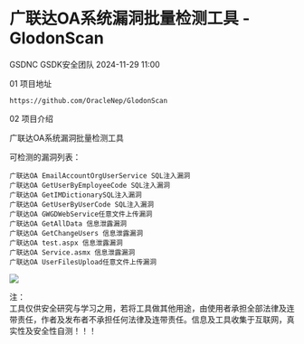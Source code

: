 #  广联达OA系统漏洞批量检测工具 - GlodonScan   
GSDNC  GSDK安全团队   2024-11-29 11:00  
  
01 项目地址  
  
```
https://github.com/OracleNep/GlodonScan
```  
  
  
  
02 项目介绍  
  
  
广联达OA系统漏洞批量检测工具  
  
可检测的漏洞列表：  
```
广联达OA EmailAccountOrgUserService SQL注入漏洞
广联达OA GetUserByEmployeeCode SQL注入漏洞
广联达OA GetIMDictionarySQL注入漏洞
广联达OA GetUserByUserCode SQL注入漏洞
广联达OA GWGDWebService任意文件上传漏洞
广联达OA GetAllData 信息泄露漏洞
广联达OA GetChangeUsers 信息泄露漏洞
广联达OA test.aspx 信息泄露漏洞
广联达OA Service.asmx 信息泄露漏洞
广联达OA UserFilesUpload任意文件上传漏洞
```  
  
![](https://mmbiz.qpic.cn/sz_mmbiz_png/Xu1xJEZRrFiassrfISyficWJjPxfh3K6obpBoZtVghcP2Zg1M5jVbsWucqPqYeaRWwORnDtYErEyAoVHenuWjpMA/640?wx_fmt=png&from=appmsg "")  
  
  
注：  
工具仅供安全研究与学习之用，若将工具做其他用途，由使用者承担全部法律及连带责任，作者及发布者不承担任何法律及连带责任。信息及工具收集于互联网，真实性及安全性自测！！！  
  
  
  
